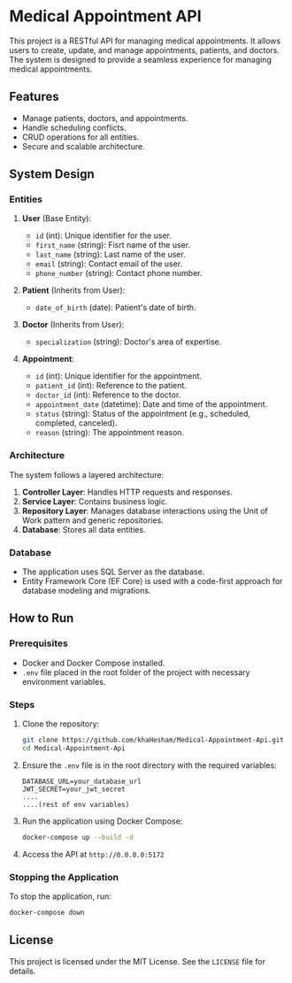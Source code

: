 # Medical Appointment API

This project is a RESTful API for managing medical appointments. It allows users to create, update, and manage appointments, patients, and doctors. The system is designed to provide a seamless experience for managing medical appointments.

## Features
- Manage patients, doctors, and appointments.
- Handle scheduling conflicts.
- CRUD operations for all entities.
- Secure and scalable architecture.

## System Design

### Entities
1. **User** (Base Entity):
    - `id` (int): Unique identifier for the user.
    - `first_name` (string): Fisrt name of the user.
    - `last_name` (string): Last name of the user.
    - `email` (string): Contact email of the user.
    - `phone_number` (string): Contact phone number.

1. **Patient** (Inherits from User):
    - `date_of_birth` (date): Patient's date of birth.

2. **Doctor** (Inherits from User):
    - `specialization` (string): Doctor's area of expertise.

3. **Appointment**:
    - `id` (int): Unique identifier for the appointment.
    - `patient_id` (int): Reference to the patient.
    - `doctor_id` (int): Reference to the doctor.
    - `appointment_date` (datetime): Date and time of the appointment.
    - `status` (string): Status of the appointment (e.g., scheduled, completed, canceled).
    - `reason` (string): The appointment reason.

### Architecture
The system follows a layered architecture:
1. **Controller Layer**: Handles HTTP requests and responses.
2. **Service Layer**: Contains business logic.
3. **Repository Layer**: Manages database interactions using the Unit of Work pattern and generic repositories.
4. **Database**: Stores all data entities.

### Database
- The application uses SQL Server as the database.
- Entity Framework Core (EF Core) is used with a code-first approach for database modeling and migrations.

## How to Run

### Prerequisites
- Docker and Docker Compose installed.
- `.env` file placed in the root folder of the project with necessary environment variables.

### Steps
1. Clone the repository:
    ```bash
    git clone https://github.com/khaHesham/Medical-Appointment-Api.git
    cd Medical-Appointment-Api
    ```

2. Ensure the `.env` file is in the root directory with the required variables:
    ```
    DATABASE_URL=your_database_url
    JWT_SECRET=your_jwt_secret
    ....
    ....(rest of env variables)
    ```

3. Run the application using Docker Compose:
    ```bash
    docker-compose up --build -d
    ```

4. Access the API at `http://0.0.0.0:5172`

### Stopping the Application
To stop the application, run:
```bash
docker-compose down
```

## License
This project is licensed under the MIT License. See the `LICENSE` file for details.
